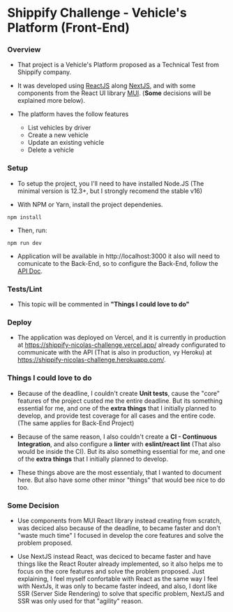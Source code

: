 # Shippify Challenge - Vehicle's Platform (Front-End)

### Overview
- That project is a Vehicle's Platform proposed as a Technical Test from Shippify company.

- It was developed using [ReactJS](https://reactjs.org/) along [NextJS](https://nextjs.org/), and with some components from the React UI library [MUI](https://mui.com/). (**Some** decisions will be explained more below).

- The platform haves the follow features
  - List vehicles by driver
  - Create a new vehicle
  - Update an existing vehicle
  - Delete a vehicle

### Setup
- To setup the project, you I'll need to have installed Node.JS (The minimal version is 12.3+, but I strongly recomend the stable v16)

- With NPM or Yarn, install the project dependenies.

```
npm install
```

- Then, run:

```
npm run dev
```
- Application will be available in http://localhost:3000 it also will need to comunicate to the Back-End, so to configure the Back-End, follow the [API Doc](https://github.com/nicolaslima321/vehicles-platform-api).

### Tests/Lint
- This topic will be commented in **"Things I could love to do"**

### Deploy
- The application was deployed on Vercel, and it is currently in production at https://shippify-nicolas-challenge.vercel.app/ already configurated to communicate with the API (That is also in production, vy Heroku) at https://shippify-nicolas-challenge.herokuapp.com/.

### Things I could love to do
- Because of the deadline, I couldn't create **Unit tests**, cause the "core" features of the project custed me the entire deadline. But its something essential for me, and one of the **extra things** that I initially planned to develop, and provide test coverage for all cases and the entire code. (The same applies for Back-End Project)

- Because of the same reason, I also couldn't create a **CI - Continuous Integration**, and also configure a **linter** with **eslint/react lint** (That also would be inside the CI). But its also something essential for me, and one of the **extra things** that I initially planned to develop.

- These things above are the most essentialy, that I wanted to document here. But also have some other minor "things" that would bee nice to do too.

### Some Decision
- Use components from MUI React library instead creating from scratch, was deciced also because of the deadline, to became faster and don't "waste much time" I focused in develop the core features and solve the problem proposed.

- Use NextJS instead React, was deciced to became faster and have things like the React Router already implemented, so it also helps me to focus on the core features and solve the problem proposed.
Just explaining, I feel myself confortable with React as the same way I feel with NextJs, it was only to became faster indeed, and also, I dont like SSR (Server Side Rendering) to solve that specific problem, NextJS and SSR was only used for that "agility" reason.